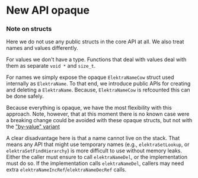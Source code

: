 # New API opaque

### Note on structs

Here we do not use any public structs in the core API at all.
We also treat names and values differently.

For values we don't have a type.
Functions that deal with values deal with them as separate `void *` and `size_t`.

For names we simply expose the opaque `ElektraNameCow` struct used internally as `ElektraName`.
To that end, we introduce public APIs for creating and deleting a `ElektraName`.
Because, `ElektraNameCow` is refcounted this can be done safely.

Because everything is opaque, we have the most flexibility with this approach.
Note, however, that at this moment there is no known case were a breaking change could be avoided with these opaque structs, but not with the ["by-value" variant](../byvalue/README.md)

A clear disadvantage here is that a name cannot live on the stack.
That means any API that might use temporary names (e.g., `elektraSetLookup`, or `elektraSetFindHierarchy`) is more difficult to use without memory leaks.
Either the caller must ensure to call `elektraNameDel`, or the implementation must do so.
If the implementation calls `elektraNameDel`, callers may need extra `elektraNameIncRef`/`elektraNameDecRef` calls.
